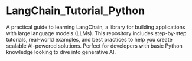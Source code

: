 # LangChain_Tutorial_Python
A practical guide to learning LangChain, a library for building applications with large language models (LLMs). This repository includes step-by-step tutorials, real-world examples, and best practices to help you create scalable AI-powered solutions. Perfect for developers with basic Python knowledge looking to dive into generative AI.
